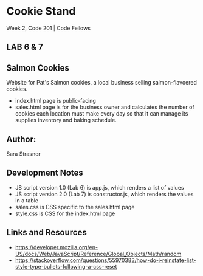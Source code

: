 # Cookie Stand
Week 2, Code 201 | Code Fellows

## LAB 6 & 7

## Salmon Cookies
Website for Pat's Salmon cookies, a local business selling salmon-flavoered cookies. 
- index.html page is public-facing
- sales.html page is for the business owner and calculates the number of cookies each location must make every day so that it can manage its supplies inventory and baking schedule. 

## Author: 
Sara Strasner

## Development Notes
- JS script version 1.0 (Lab 6) is app.js, which renders a list of values
- JS script version 2.0 (Lab 7) is constructor.js, which renders the values in a table
- sales.css is CSS specific to the sales.html page
- style.css is CSS for the index.html page

## Links and Resources
- https://developer.mozilla.org/en-US/docs/Web/JavaScript/Reference/Global_Objects/Math/random
- https://stackoverflow.com/questions/55970383/how-do-i-reinstate-list-style-type-bullets-following-a-css-reset
